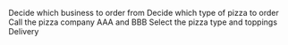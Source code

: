 Decide which business to order from
Decide which type of pizza to order
Call the pizza company AAA and BBB
Select the pizza type and toppings
Delivery
